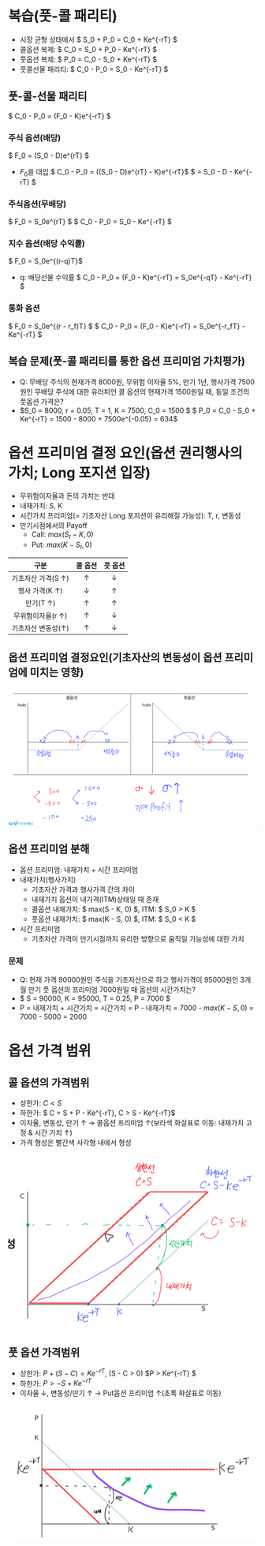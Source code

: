 # 복습(풋-콜 패리티)
- 시장 균형 상태에서 $ S_0 + P_0 = C_0 + Ke^{-rT} $
- 콜옵션 복제: $ C_0 = S_0 + P_0 - Ke^{-rT} $
- 풋옵션 복제: $ P_0 = C_0 - S_0 + Ke^{-rT} $
- 풋콜선물 패리티: $ C_0 - P_0 = S_0 - Ke^{-rT} $

## 풋-콜-선물 패리티
$ C_0 - P_0 = (F_0 - K)e^{-rT} $

### 주식 옵션(배당)
$ F_0 = (S_0 - D)e^{rT} $
- $F_0$을 대입
$ C_0 - P_0 = ((S_0 - D)e^{rT} - K)e^{-rT}$
$ = S_0 - D - Ke^{-rT} $

### 주식옵션(무배당)
$ F_0 = S_0e^{rT} $
$ C_0 - P_0 = S_0 - Ke^{-rT} $

### 지수 옵션(배당 수익률)
$ F_0 = S_0e^{(r-q)T}$
- q: 배당선물 수익률
$ C_0 - P_0 = (F_0 - K)e^{-rT} = S_0e^{-qT} - Ke^{-rT} $

### 통화 옵션
$ F_0 = S_0e^{(r - r_f)T} $
$ C_0 - P_0 = (F_0 - K)e^{-rT} = S_0e^{-r_fT} - Ke^{-rT} $

## 복습 문제(풋-콜 패리티를 통한 옵션 프리미엄 가치평가)
- Q: 무배당 주식의 현재가격 8000원, 무위험 이자율 5%, 만기 1년, 행사가격 7500원인 무배당 주식에 대한 유러피언 콜 옵션의 현재가격 1500원일 때, 동일 조건의 풋옵션 가격은?
- $S_0 = 8000, r = 0.05, T = 1, K = 7500, C_0 = 1500 $
$ P_0 = C_0 - S_0 + Ke^{-rT} = 1500 - 8000 + 7500e^{-0.05} = 634$

# 옵션 프리미엄 결정 요인(옵션 권리행사의 가치; Long 포지션 입장)
- 무위험이자율과 돈의 가치는 반대
- 내재가치: S, K
- 시간가치 프리미엄(= 기초자산 Long 포지션이 유리해질 가능성): T, r, 변동성
- 만기시점에서의 Payoff
    + Call: $max(S_t - K, 0)$
    + Put: $max(K - S_t, 0)$

|       구분      | 콜 옵션 | 풋 옵션 |
|:--------------:|:------:|:------:|
|기초자산 가격(S ↑)| ↑      |  ↓     |
|행사 가격(K ↑)   | ↓      | ↑      |
|만기(T ↑)        | ↑      | ↑      |
|무위험이자율(r ↑) | ↑      | ↓      |
|기초자산 변동성(↑)| ↑      | ↓      |

## 옵션 프리미엄 결정요인(기초자산의 변동성이 옵션 프리미엄에 미치는 영향)

![alt text](../img/21_Option.png)

## 옵션 프리미엄 분해
- 옵션 프리미엄: 내재가치 + 시간 프리미엄
- 내재가치(행사가치)
    + 기초자산 가격과 행사가격 간의 차이
    + 내재가치 옵션이 내가격(ITM)상태일 때 존재
    + 콜옵션 내재가치: $ max(S - K, 0) $, ITM: $ S_0 > K $
    + 풋옵션 내재가치: $ max(K - S, 0) $, ITM: $ S_0 < K $
- 시간 프리미엄
    + 기초자산 가격이 만기시점까지 유리한 방향으로 움직일 가능성에 대한 가치

### 문제
- Q: 현재 가격 90000원인 주식을 기초자산으로 하고 행사가격이 95000원인 3개월 만기 풋 옵션의 프리미엄 7000원일 때 옵션의 시간가치는?
- $ S = 90000, K = 95000, T = 0.25, P = 7000 $
- P = 내재가치 + 시간가치 = 시간가치 = P - 내재가치 = 7000 - $max(K - S, 0)$ = 7000 - 5000 = 2000

# 옵션 가격 범위
## 콜 옵션의 가격범위
- 상한가: $C < S$
- 하한가: $ C = S + P - Ke^{-rT}, C > S - Ke^{-rT}$
- 이자율, 변동성, 만기 ↑ → 콜옵션 프리미엄 ↑(보라색 화살표로 이동: 내재가치 고정 & 시간 가치 ↑)
- 가격 형성은 빨간색 사각형 내에서 형성

![alt text](../img/21_옵션_가격범위.png)

## 풋 옵션 가격범위
- 상한가: $P + (S - C)= Ke^{-rT}$, (S - C > 0) $P > Ke^{-rT} $
- 하한가: $P > -S + Ke^{-rT}$
- 이자율 ↓, 변동성/만기 ↑ → Put옵션 프리미엄 ↑(초록 화살표로 이동)

![alt text](../img/21_풋옵션프리미엄.png)